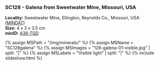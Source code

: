 
### <a name="SC128"></a> SC128 - Galena from Sweetwater Mine, Missouri, USA

**Locality:** Sweetwater Mine, Ellington, Reynolds Co., Missouri, USA  ([MINDAT](https://www.mindat.org/loc-3866.html))  
**Size:** 4 x 3 x 3.5 cm  
**minID:** [A36-TQD](https://www.mindat.org/A36-TQD)

{% assign MSPath = "/img/minerals/" %}
{% assign MSName = "SC128galena" %}
{% assign MSImages = "128-galena-01-visible.jpg" | split: "|" %}
{% assign MSLabels = "Visible light" | split: "|" %}
{% include slideshow.html %}

